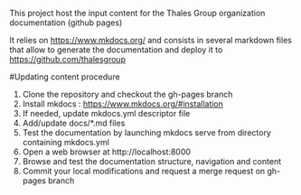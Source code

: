 This project host the input content for the Thales Group organization documentation (github pages)

It relies on https://www.mkdocs.org/ and consists in several markdown files that allow to generate the documentation and deploy it to https://github.com/thalesgroup

#Updating content procedure

1. Clone the repository and checkout the gh-pages branch
2. Install mkdocs : https://www.mkdocs.org/#installation
3. If needed, update mkdocs.yml descriptor file
4. Add/update docs/*.md files 
5. Test the documentation by launching mkdocs serve from directory containing mkdocs.yml
6. Open a web browser at http://localhost:8000
7. Browse and test the documentation structure, navigation and content
8. Commit your local modifications and request a merge request on gh-pages branch
